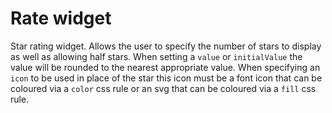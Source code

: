 Rate widget
===========

Star rating widget. Allows the user to specify the number of stars to display as well as allowing half stars. When setting a `value` or `initialValue` the value will be rounded to the nearest appropriate value. When specifying an `icon` to be used in place of the star this icon must be a font icon that can be coloured via a `color` css rule or an svg that can be coloured via a `fill` css rule.
